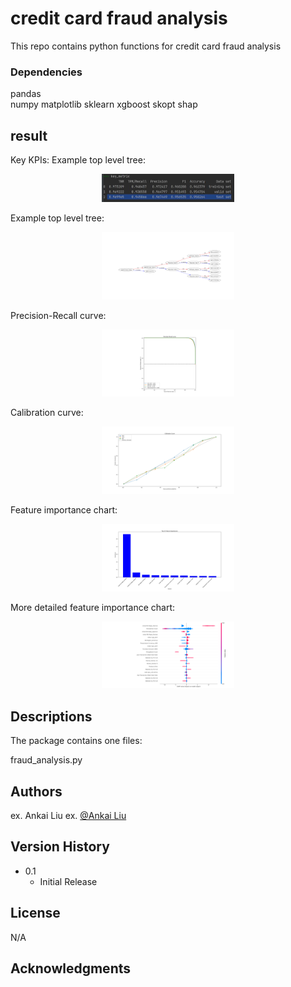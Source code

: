
# credit card fraud analysis

This repo contains python functions for credit card fraud analysis

### Dependencies

pandas   
numpy 
matplotlib 
sklearn 
xgboost 
skopt 
shap 

## result
Key KPIs:
Example top level tree:
<figure align="center">
  <picture>
    <img alt="Impressive Profile READMEs Screenshot" src="https://github.com/lakingz/fraud_analysis/blob/master/key_metric.jpg" style="width: 50%">
  </picture>
</figure>

Example top level tree:
<figure align="center">
  <picture>
    <img alt="Impressive Profile READMEs Screenshot" src="https://github.com/lakingz/fraud_analysis/blob/master/tree1.png" style="width: 50%">
  </picture>
</figure>

Precision-Recall curve:
<figure align="center">
  <picture>
    <img alt="Impressive Profile READMEs Screenshot" src="https://github.com/lakingz/fraud_analysis/blob/master/Precision-Recall%20curve.png" style="width: 50%">
  </picture>
</figure>


Calibration curve:
<figure align="center">
  <picture>
    <img alt="Impressive Profile READMEs Screenshot" src="https://github.com/lakingz/fraud_analysis/blob/master/Calibration%20Curve.png" style="width: 50%">
  </picture>
</figure>

Feature importance chart:
<figure align="center">
  <picture>
    <img alt="Impressive Profile READMEs Screenshot" src="https://github.com/lakingz/fraud_analysis/blob/master/Top%2010%20Feature%20Importances.png" style="width: 50%">
  </picture>
</figure>

More detailed feature importance chart:
<figure align="center">
  <picture>
    <img alt="Impressive Profile READMEs Screenshot" src="https://github.com/lakingz/fraud_analysis/blob/master/Feature%20Importances%20from%20shap.png" style="width: 50%">
  </picture>
</figure>

## Descriptions

The package contains one files:

fraud_analysis.py

## Authors

ex. Ankai Liu 
ex. [@Ankai Liu](https://github.com/lakingz/fraud_analysis/tree/master)

## Version History

* 0.1
    * Initial Release

## License

N/A
## Acknowledgments

